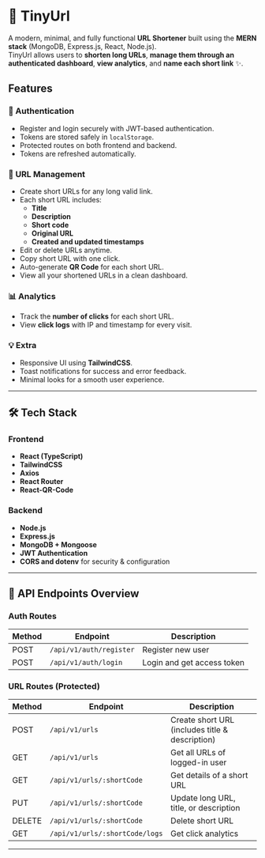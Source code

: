 # 🔗 TinyUrl

A modern, minimal, and fully functional **URL Shortener** built using the **MERN stack** (MongoDB, Express.js, React, Node.js).  
TinyUrl allows users to **shorten long URLs**, **manage them through an authenticated dashboard**, **view analytics**, and **name each short link** ✨.

## Features

### 🔐 Authentication

- Register and login securely with JWT-based authentication.
- Tokens are stored safely in `localStorage`.
- Protected routes on both frontend and backend.
- Tokens are refreshed automatically.

### 🔗 URL Management

- Create short URLs for any long valid link.
- Each short URL includes:
  - **Title**
  - **Description**
  - **Short code**
  - **Original URL**
  - **Created and updated timestamps**
- Edit or delete URLs anytime.
- Copy short URL with one click.
- Auto-generate **QR Code** for each short URL.
- View all your shortened URLs in a clean dashboard.

### 📊 Analytics

- Track the **number of clicks** for each short URL.
- View **click logs** with IP and timestamp for every visit.

### 💡 Extra

- Responsive UI using **TailwindCSS**.
- Toast notifications for success and error feedback.
- Minimal looks for a smooth user experience.

---

## 🛠️ Tech Stack

### Frontend

- **React (TypeScript)**
- **TailwindCSS**
- **Axios**
- **React Router**
- **React-QR-Code**

### Backend

- **Node.js**
- **Express.js**
- **MongoDB + Mongoose**
- **JWT Authentication**
- **CORS and dotenv** for security & configuration

---

## 🧩 API Endpoints Overview

### Auth Routes

| Method | Endpoint                | Description                |
| ------ | ----------------------- | -------------------------- |
| POST   | `/api/v1/auth/register` | Register new user          |
| POST   | `/api/v1/auth/login`    | Login and get access token |

### URL Routes (Protected)

| Method | Endpoint                       | Description                                     |
| ------ | ------------------------------ | ----------------------------------------------- |
| POST   | `/api/v1/urls`                 | Create short URL (includes title & description) |
| GET    | `/api/v1/urls`                 | Get all URLs of logged-in user                  |
| GET    | `/api/v1/urls/:shortCode`      | Get details of a short URL                      |
| PUT    | `/api/v1/urls/:shortCode`      | Update long URL, title, or description          |
| DELETE | `/api/v1/urls/:shortCode`      | Delete short URL                                |
| GET    | `/api/v1/urls/:shortCode/logs` | Get click analytics                             |

---
